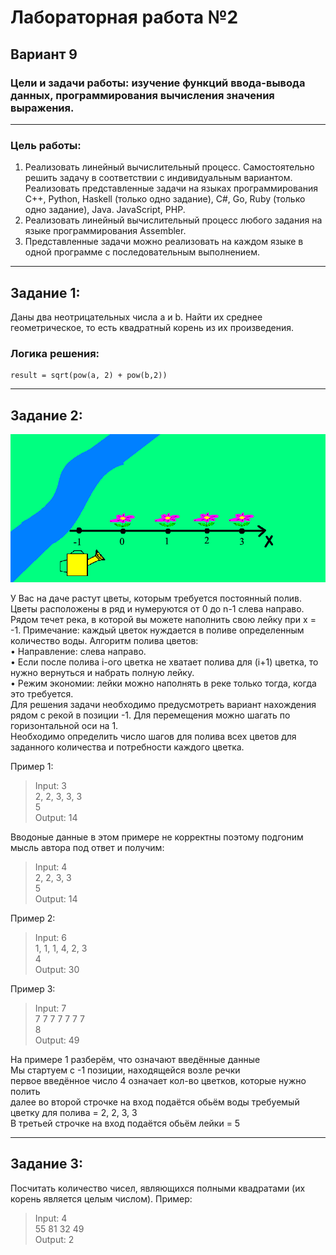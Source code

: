 # Лабораторная работа №2
## Вариант 9

### Цели и задачи работы: изучение функций ввода-вывода данных, программирования вычисления значения выражения.
---
### Цель работы:
1. Реализовать линейный вычислительный процесс. Самостоятельно решить
задачу в соответствии с индивидуальным вариантом. Реализовать
представленные задачи на языках программирования C++, Python, Haskell (только одно задание), C#, Go, Ruby (только одно задание), Java.
JavaScript, PHP.
2. Реализовать линейный вычислительный процесс любого задания на языке
программирования Assembler.
3. Представленные задачи можно реализовать на каждом языке в одной
программе с последовательным выполнением.


<!-- ---
### Методика выполнения работы:
1. Определить типы используемых в программе данных.
2. Описать переменные.
3. Написать функции ввода-вывода.
4. Разработать алгоритм решения задачи по индивидуальному заданию.
5. Написать и отладить программу с вводом-выводом информации
6. Протестировать работу программы на различных исходных данных.
7. Изменить формат вывода, проверить работу программы при другом формате
вывода. -->
---
## Заданиe 1:   

Даны два неотрицательных числа a и b. Найти их среднее геометрическое, то есть квадратный корень из их произведения.

### Логика решения:
    result = sqrt(pow(a, 2) + pow(b,2))
***
## Заданиe 2:
![cvetochik](pictures/laba2.png)

У Вас на даче растут цветы, которым требуется постоянный полив. Цветы расположены в ряд и нумеруются от 0 до n-1 слева направо. Рядом течет река, в которой вы можете наполнить свою лейку при x = -1. Примечание: каждый цветок нуждается в поливе определенным количество воды. Алгоритм полива цветов:\
• Направление: слева направо.\
• Если после полива i-ого цветка не хватает полива для (i+1) цветка, то
нужно вернуться и набрать полную лейку.\
• Режим экономии: лейки можно наполнять в реке только тогда, когда это
требуется.\
Для решения задачи необходимо предусмотреть вариант нахождения рядом с рекой
в позиции -1. Для перемещения можно шагать по горизонтальной оси на 1.\
Необходимо определить число шагов для полива всех цветов для заданного
количества и потребности каждого цветка.

 Пример 1:
>Input: 3\
2, 2, 3, 3, 3\
5\
>Output: 14

Вводоные данные в этом примере не корректны поэтому
подгоним мысль автора под ответ и получим:

>Input: 4\
2, 2, 3, 3\
5\
>Output: 14

Пример 2:
>Input: 6\
1, 1, 1, 4, 2, 3\
4\
>Output: 30

Пример 3:
>Input: 7\
7 7 7 7 7 7 7\
8\
>Output: 49

На примере 1 разберём, что означают введённые данные\
Мы стартуем с -1 позиции, находящейся возле речки\
первое введённое число 4 означает кол-во цветков, которые нужно полить\
далее во второй строчке на вход подаётся обьём воды требуемый цветку для полива = 2, 2, 3, 3\
В третьей строчке на вход подаётся обьём лейки = 5

***


## Задание 3:

Посчитать количество чисел, являющихся полными квадратами (их корень
является целым числом). 
Пример: 
>Input: 4\
55 81 32 49 \
>Output: 2

